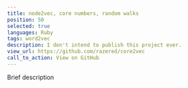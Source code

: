 ```yaml
---
title: node2vec, core numbers, random walks
position: 50
selected: true
languages: Ruby
tags: word2vec
description: I don't intend to publish this project ever.
view_url: https://github.com/razered/core2vec
call_to_action: View on GitHub
---
```


Brief description